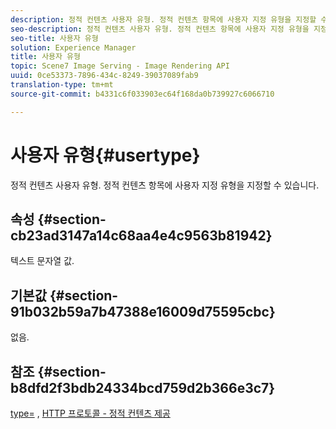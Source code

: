 ```yaml
---
description: 정적 컨텐츠 사용자 유형. 정적 컨텐츠 항목에 사용자 지정 유형을 지정할 수 있습니다.
seo-description: 정적 컨텐츠 사용자 유형. 정적 컨텐츠 항목에 사용자 지정 유형을 지정할 수 있습니다.
seo-title: 사용자 유형
solution: Experience Manager
title: 사용자 유형
topic: Scene7 Image Serving - Image Rendering API
uuid: 0ce53373-7896-434c-8249-39037089fab9
translation-type: tm+mt
source-git-commit: b4331c6f033903ec64f168da0b739927c6066710

---
```



# 사용자 유형{#usertype}

정적 컨텐츠 사용자 유형. 정적 컨텐츠 항목에 사용자 지정 유형을 지정할 수 있습니다.

## 속성 {#section-cb23ad3147a14c68aa4e4c9563b81942}

텍스트 문자열 값.

## 기본값 {#section-91b032b59a7b47388e16009d75595cbc}

없음.

## 참조 {#section-b8dfd2f3bdb24334bcd759d2b366e3c7}

[type=](/help/aem-is-ir-api/is-api/http-ref/image-serving-api-ref/c-http-protocol-reference/c-command-reference/r-type.md) , [HTTP 프로토콜 - 정적 컨텐츠 제공](/help/aem-is-ir-api/is-api/http-ref/image-serving-api-ref/c-http-protocol-reference/c-syntax-and-features/r-serving-static-non-image-content.md)

